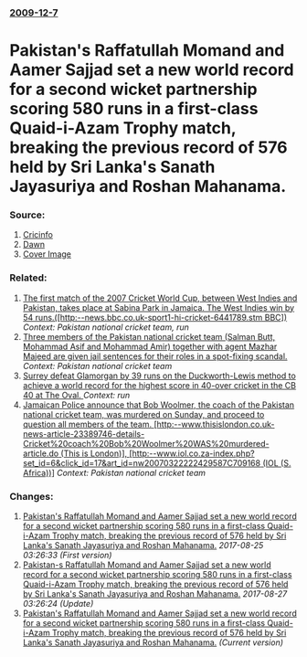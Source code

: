 ### [2009-12-7](/news/2009/12/7/index.md)

#  Pakistan's Raffatullah Momand and Aamer Sajjad set a new world record for a second wicket partnership scoring 580 runs in a first-class Quaid-i-Azam Trophy match, breaking the previous record of 576 held by Sri Lanka's Sanath Jayasuriya and Roshan Mahanama.




### Source:

1. [Cricinfo](http://www.cricinfo.com/pakistan/content/story/438396.html)
2. [Dawn](http://www.dawn.com/wps/wcm/connect/dawn-content-library/dawn/news/cricket/13+pakistani+pair+sets+world+record+partnership-za-06)
2. [Cover Image](http://i.imgci.com/espncricinfo/facebook.jpg)

### Related:

1. [ The first match of the 2007 Cricket World Cup, between West Indies and Pakistan, takes place at Sabina Park in Jamaica. The West Indies win by 54 runs.([http:--news.bbc.co.uk-sport1-hi-cricket-6441789.stm BBC])](/news/2007/03/13/the-first-match-of-the-2007-cricket-world-cup-between-west-indies-and-pakistan-takes-place-at-sabina-park-in-jamaica-the-west-indies-win.md) _Context: Pakistan national cricket team, run_
2. [Three members of the Pakistan national cricket team (Salman Butt, Mohammad Asif and Mohammad Amir) together with agent Mazhar Majeed are given jail sentences for their roles in a spot-fixing scandal. ](/news/2011/11/3/three-members-of-the-pakistan-national-cricket-team-salman-butt-mohammad-asif-and-mohammad-amir-together-with-agent-mazhar-majeed-are-giv.md) _Context: Pakistan national cricket team_
3. [Surrey defeat Glamorgan by 39 runs on the Duckworth-Lewis method to achieve a world record for the highest score in 40-over cricket in the CB 40 at The Oval. ](/news/2010/08/4/surrey-defeat-glamorgan-by-39-runs-on-the-duckworthalewis-method-to-achieve-a-world-record-for-the-highest-score-in-40-over-cricket-in-the.md) _Context: run_
4. [ Jamaican Police announce that Bob Woolmer, the coach of the Pakistan national cricket team, was murdered on Sunday, and proceed to question all members of the team. [http:--www.thisislondon.co.uk-news-article-23389746-details-Cricket%20coach%20Bob%20Woolmer%20WAS%20murdered-article.do (This is London)], [http:--www.iol.co.za-index.php?set_id=6&click_id=17&art_id=nw20070322222429587C709168 (IOL (S. Africa))]](/news/2007/03/22/jamaican-police-announce-that-bob-woolmer-the-coach-of-the-pakistan-national-cricket-team-was-murdered-on-sunday-and-proceed-to-question.md) _Context: Pakistan national cricket team_

### Changes:

1. [ Pakistan's Raffatullah Momand and Aamer Sajjad set a new world record for a second wicket partnership scoring 580 runs in a first-class Quaid-i-Azam Trophy match, breaking the previous record of 576 held by Sri Lanka's Sanath Jayasuriya and Roshan Mahanama.](/news/2009/12/7/pakistanas-raffatullah-momand-and-aamer-sajjad-set-a-new-world-record-for-a-second-wicket-partnership-scoring-580-runs-in-a-first-class.md) _2017-08-25 03:26:33 (First version)_
2. [ Pakistan-s Raffatullah Momand and Aamer Sajjad set a new world record for a second wicket partnership scoring 580 runs in a first-class Quaid-i-Azam Trophy match, breaking the previous record of 576 held by Sri Lanka's Sanath Jayasuriya and Roshan Mahanama.](/news/2009/12/7/pakistan-s-raffatullah-momand-and-aamer-sajjad-set-a-new-world-record-for-a-second-wicket-partnership-scoring-580-runs-in-a-first-class-q.md) _2017-08-27 03:26:24 (Update)_
2. [ Pakistan's Raffatullah Momand and Aamer Sajjad set a new world record for a second wicket partnership scoring 580 runs in a first-class Quaid-i-Azam Trophy match, breaking the previous record of 576 held by Sri Lanka's Sanath Jayasuriya and Roshan Mahanama.](/news/2009/12/7/pakistanas-raffatullah-momand-and-aamer-sajjad-set-a-new-world-record-for-a-second-wicket-partnership-scoring-580-runs-in-a-first-class-q.md) _(Current version)_
